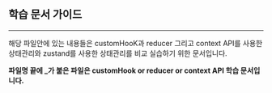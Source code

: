 

## 학습 문서 가이드

---

해당 파일안에 있는 내용들은 customHooK과 reducer 그리고 context API를 사용한 
상태관리와 zustand를 사용한 상태관리를 비교 실습하기 위한 문서입니다. 

**파일명 끝에 _가 붙은 파일은 customHook or reducer or context API 학습 문서입니다.**